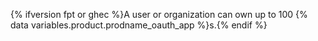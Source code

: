 {% ifversion fpt or ghec %}A user or organization can own up to 100 {% data variables.product.prodname_oauth_app %}s.{% endif %}
